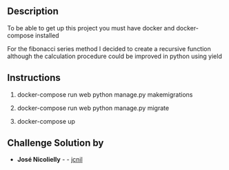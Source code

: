 ## Description

To be able to get up  this project you must have docker and docker-compose installed

For the fibonacci series method I decided to create a recursive function although the calculation procedure could be improved in python using yield

## Instructions

1. docker-compose run web python manage.py makemigrations

2. docker-compose run web python manage.py migrate

3. docker-compose up


## Challenge Solution by

* **José Nicolielly** - - [jcnil](https://github.com/jcnil/)
